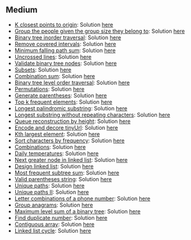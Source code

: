 
## Medium
- [K closest points to origin](https://leetcode.com/problems/k-closest-points-to-origin): Solution [here](https://github.com/dgharsallah/leetcode-solutions/blob/master/Medium/K%20closest%20points%20to%20origin%20-%20Medium.cpp)
- [Group the people given the group size they belong to](https://leetcode.com/problems/group-the-people-given-the-group-size-they-belong-to): Solution [here](https://github.com/dgharsallah/leetcodesolutions/blob/master/Medium/Group%20the%20people%20given%20the%20group%20size%20they%20belong%20to)
- [Binary tree inorder traversal](https://leetcode.com/problems/binary-tree-inorder-traversal/): Solution [here](https://github.com/dgharsallah/leetcode-solutions/blob/master/Medium/Inorder%20traversal%20-%20Medium.cpp)
- [Remove covered intervals](https://leetcode.com/problems/remove-covered-intervals/): Solution [here](https://github.com/dgharsallah/leetcode-solutions/blob/master/Medium/Remove%20covered%20intervals%20-%20Medium.cpp)
- [Minimum falling path sum](https://leetcode.com/problems/minimum-falling-path-sum/): Solution [here](https://github.com/dgharsallah/leetcode-solutions/blob/master/Medium/Minimum%20falling%20path%20sum%20-%20Easy.cpp)
- [Uncrossed lines](https://leetcode.com/problems/uncrossed-lines/): Solution [here](https://github.com/dgharsallah/leetcode-solutions/blob/master/Medium/Uncrossed%20lines%20-%20Medium.cpp)
- [Validate binary tree nodes](https://leetcode.com/problems/validate-binary-tree-nodes/): Solution [here](https://github.com/dgharsallah/leetcode-solutions/blob/master/Medium/Validate%20binary%20tree%20nodes%20-%20Medium.cpp)
- [Subsets](https://leetcode.com/problems/subsets/): Solution [here](https://github.com/dgharsallah/leetcode-solutions/blob/master/Medium/Subsets%20-%20Medium.cpp)
- [Combination sum](https://leetcode.com/problems/combination-sum/): Solution [here](https://github.com/dgharsallah/leetcode-solutions/blob/master/Medium/Combination%20sum%20-%20Medium.cpp)
- [Binary tree level order traversal](https://leetcode.com/problems/binary-tree-level-order-traversal/): Solution [here](https://github.com/dgharsallah/leetcode-solutions/blob/master/Medium/Binary%20tree%20level%20order%20traversal%20-%20Medium.cpp)
- [Permutations](https://leetcode.com/problems/permutations/): Solution [here](https://github.com/dgharsallah/leetcode-solutions/blob/master/Medium/Permutations%20-%20Medium.cpp)
- [Generate parentheses](https://leetcode.com/problems/generate-parentheses/): Solution [here](https://github.com/dgharsallah/leetcode-solutions/blob/master/Medium/Generate%20parentheses%20-%20Medium.cpp)
- [Top k frequent elements](https://leetcode.com/problems/top-k-frequent-elements/): Solution [here](https://github.com/dgharsallah/leetcode-solutions/blob/master/Medium/Top%20k%20frequent%20elements%20-%20Medium.cpp)
- [Longest palindromic substring](https://leetcode.com/problems/longest-palindromic-substring/): Solution [here](https://github.com/dgharsallah/leetcode-solutions/blob/master/Medium/Longest%20palindromic%20substring%20-%20Medium.cpp)
- [Longest substring without repeating characters](https://leetcode.com/problems/longest-substring-without-repeating-characters/): Solution [here](https://github.com/dgharsallah/leetcode-solutions/blob/master/Medium/Longest%20substring%20without%20repeating%20characters%20-%20Medium.cpp)
- [Queue reconstruction by height](https://leetcode.com/problems/queue-reconstruction-by-height/): Solution [here](https://github.com/dgharsallah/leetcode-solutions/blob/master/Medium/Queue%20reconstruction%20by%20height%20-%20Medium.cpp)
- [Encode and decore tinyUrl](https://leetcode.com/problems/encode-and-decode-tinyurl/): Solution [here](https://github.com/dgharsallah/leetcode-solutions/blob/master/Medium/Encode%20and%20decode%20tinyUrl%20-%20Medium.cpp)
- [Kth largest element](https://leetcode.com/problems/kth-largest-element-in-an-array/): Solution [here](https://github.com/dgharsallah/leetcode-solutions/blob/master/Medium/Kth%20largest%20element%20-%20Medium.cpp)
- [Sort characters by frequency](https://leetcode.com/problems/sort-characters-by-frequency/): Solution [here](https://github.com/dgharsallah/leetcode-solutions/blob/master/Medium/Sort%20characters%20by%20frequency%20-%20Medium.cpp)
- [Combinations](https://leetcode.com/problems/combinations/): Solution [here](https://github.com/dgharsallah/leetcode-solutions/blob/master/Medium/Combinations%20-%20Medium.cpp)
- [Daily temperatures](https://leetcode.com/problems/daily-temperatures/): Solution [here](https://github.com/dgharsallah/leetcode-solutions/blob/master/Medium/Daily%20temperatures%20-%20Medium.cpp)
- [Next greater node in linked list](https://leetcode.com/problems/next-greater-node-in-linked-list/): Solution [here](https://github.com/dgharsallah/leetcode-solutions/blob/master/Medium/Next%20greater%20node%20in%20linked%20list%20-%20Medium.cpp)
- [Design linked list](https://leetcode.com/problems/design-linked-list/): Solution [here](https://github.com/dgharsallah/leetcode-solutions/blob/master/Medium/Design%20linked%20list%20-%20Medium.cpp)
- [Most frequent subtree sum](https://leetcode.com/problems/most-frequent-subtree-sum/): Solution [here](https://github.com/dgharsallah/leetcode-solutions/blob/master/Medium/Most%20frequent%20subtree%20sum%20-%20Medium.cpp)
- [Valid parentheses string](https://leetcode.com/problems/valid-parenthesis-string/): Solution [here](https://github.com/dgharsallah/leetcode-solutions/blob/master/Medium/Valid%20parentheses%20string%20-%20Medium.cpp)
- [Unique paths](https://leetcode.com/problems/unique-paths/): Solution [here](https://github.com/dgharsallah/leetcode-solutions/blob/master/Medium/Unique%20paths%20-%20Medium.cpp)
- [Unique paths II](https://leetcode.com/problems/unique-paths-ii/): Solution [here](https://github.com/dgharsallah/leetcode-solutions/blob/master/Medium/Unique%20paths%20II%20-%20Medium.cpp)
- [Letter combinations of a phone number](https://leetcode.com/problems/letter-combinations-of-a-phone-number/): Solution [here](https://github.com/dgharsallah/leetcode-solutions/blob/master/Medium/Letter%20combinations%20of%20phone%20number%20-%20Medium.cpp)
- [Group anagrams](https://leetcode.com/problems/group-anagrams/): Solution [here](https://github.com/dgharsallah/leetcode-solutions/blob/master/Medium/Group%20aragrams%20-%20Medium.cpp)
- [Maximum level sum of a binary tree](https://leetcode.com/problems/maximum-level-sum-of-a-binary-tree/): Solution [here](https://github.com/dgharsallah/leetcode-solutions/blob/master/Medium/Maximum%20level%20sum%20of%20binary%20tree%20-%20Medium.cpp)
- [Find duplicate number](https://leetcode.com/problems/find-the-duplicate-number/): Solution [here](https://github.com/dgharsallah/leetcode-solutions/blob/master/Medium/Find%20duplicate%20number%20-%20Medium.py)
- [Contiguous array](https://leetcode.com/problems/contiguous-array/): Solution [here](https://github.com/dgharsallah/leetcode-solutions/blob/master/Medium/Contiguous%20array%20-%20Medium.cpp)
- [Linked list cycle](https://leetcode.com/problems/linked-list-cycle/): Solution [here](https://github.com/dgharsallah/leetcode-solutions/blob/master/Medium/Linked%20list%20cycle%20-%20Medium.cpp)
